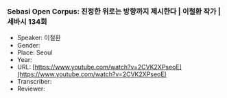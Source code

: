 ### Sebasi Open Corpus: 진정한 위로는 방향까지 제시한다 | 이철환 작가 | 세바시 134회

- Speaker: 이철환
- Gender: 
- Place: Seoul
- Year: 
- URL: [https://www.youtube.com/watch?v=2CVK2XPseoE](https://www.youtube.com/watch?v=2CVK2XPseoE)
- Transcriber: 
- Reviewer: 


